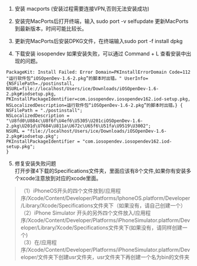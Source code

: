 1.  安装 macports (安装过程需要连接VPN,否则无法安装成功)

2.  安装完MacPorts后打开终端，输入 sudo port -v selfupdate 更新MacPorts到最新版本，时间可能比较长。

3.  更新完MacPorts后安装DPKG文件，在终端输入sudo port -f install dpkg

4.  下载安装 iosopendev 如果安装失败，可以通过 Command + L 查看安装中出现的问题。
```
PackageKit: Install Failed: Error Domain=PKInstallErrorDomain Code=112 "运行软件包“iOSOpenDev-1.6-2.pkg”的脚本时出错。" UserInfo={NSFilePath=./postinstall, NSURL=file://localhost/Users/ice/Downloads/iOSOpenDev-1.6-2.pkg#iodsetup.pkg, PKInstallPackageIdentifier=com.iosopendev.iosopendev162.iod-setup.pkg, NSLocalizedDescription=运行软件包“iOSOpenDev-1.6-2.pkg”的脚本时出错。} {
NSFilePath = "./postinstall";
NSLocalizedDescription = "\U8fd0\U884c\U8f6f\U4ef6\U5305\U201ciOSOpenDev-1.6-2.pkg\U201d\U7684\U811a\U672c\U65f6\U51fa\U9519\U3002";
NSURL = "file://localhost/Users/ice/Downloads/iOSOpenDev-1.6-2.pkg#iodsetup.pkg";
PKInstallPackageIdentifier = "com.iosopendev.iosopendev162.iod-setup.pkg";
}
```  
5.  修复安装失败问题  
打开步骤4下载的Specifications文件夹，里面应该有8个文件,如果你有安装多个xcode注意放到对应的xcode里面。  
>   （1）iPhoneOS开头的四个文件放到/应用程序/Xcode/Content/Developer/Platforms/IphoneOS.platform/Developer/Library/Xcode/Specifications文件夹下（如果没有，请自己创建一个）  
（2）iPhone Simulator 开头的另外四个文件放入/应用程序/Xcode/Content/Developer/Platforms/iPhoneSimulator.platform/Developer/Library/Xcode/Specifications文件夹下(如果没有，请同样创建一个)  
（3）在/应用程序/Xcode/Content/Developer/Platforms/iPhoneSimulator.platform/Developer/文件夹下创建usr文件夹，usr文件夹下再创建一个名为bin的文件夹
